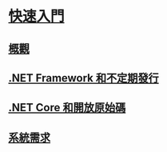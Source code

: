 # [快速入門](index.md)
## [概觀](overview.md)
## [.NET Framework 和不定期發行](the-net-framework-and-out-of-band-releases.md)
## [.NET Core 和開放原始碼](net-core-and-open-source.md)
## [系統需求](system-requirements.md)
